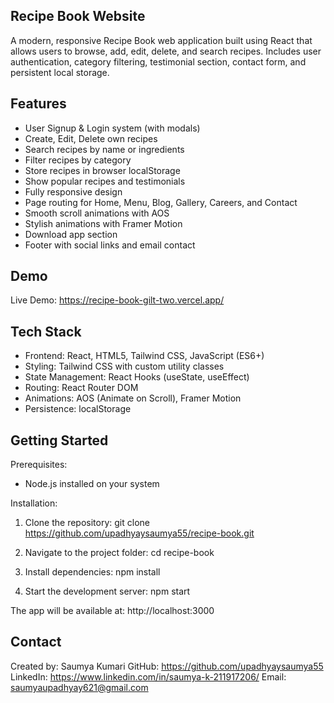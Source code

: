 Recipe Book Website
-------------------

A modern, responsive Recipe Book web application built using React that allows users to browse, add, edit, delete, and search recipes. Includes user authentication, category filtering, testimonial section, contact form, and persistent local storage.

Features
--------
- User Signup & Login system (with modals)
- Create, Edit, Delete own recipes
- Search recipes by name or ingredients
- Filter recipes by category
- Store recipes in browser localStorage
- Show popular recipes and testimonials
- Fully responsive design
- Page routing for Home, Menu, Blog, Gallery, Careers, and Contact
- Smooth scroll animations with AOS
- Stylish animations with Framer Motion
- Download app section
- Footer with social links and email contact

Demo
----
Live Demo: https://recipe-book-gilt-two.vercel.app/

Tech Stack
----------
- Frontend: React, HTML5, Tailwind CSS, JavaScript (ES6+)
- Styling: Tailwind CSS with custom utility classes
- State Management: React Hooks (useState, useEffect)
- Routing: React Router DOM
- Animations: AOS (Animate on Scroll), Framer Motion
- Persistence: localStorage

Getting Started
---------------
Prerequisites:
- Node.js installed on your system

Installation:
1. Clone the repository:
   git clone https://github.com/upadhyaysaumya55/recipe-book.git

2. Navigate to the project folder:
   cd recipe-book

3. Install dependencies:
   npm install

4. Start the development server:
   npm start

The app will be available at: http://localhost:3000

Contact
-------
Created by: Saumya Kumari
GitHub: https://github.com/upadhyaysaumya55
LinkedIn: https://www.linkedin.com/in/saumya-k-211917206/
Email: saumyaupadhyay621@gmail.com
